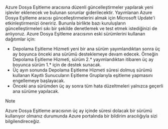 Azure Dosya Eşitleme aracısına düzenli güncelleştirmeler yapılarak yeni işlevler eklenecek ve bulunan sorunlar giderilecektir. Yayımlanan Azure Dosya Eşitleme aracısı güncelleştirmelerini almak için Microsoft Update'i etkinleştirmenizi öneririz. Bununla birlikte bazı kuruluşların güncelleştirmeleri sıkı bir şekilde denetlemek ve test etmek istediğinizi de anlıyoruz. Azure Dosya Eşitleme aracısının eski sürümlerini kullanan dağıtımlar için:

- Depolama Eşitleme Hizmeti yeni bir ana sürüm yayımlandıktan sonra üç ay boyunca önceki ana sürümü desteklemeye devam edecek. Örneğin Depolama Eşitleme Hizmeti, sürüm 2.\* yayımlandıktan itibaren üç ay boyunca sürüm 1.\* için de destek sunacak.
- Üç ayın sonunda Depolama Eşitleme Hizmeti süresi dolmuş sürümü kullanan Kayıtlı Sunucuların Eşitleme Gruplarıyla eşitleme yapmasını engellemeye başlayacak.
- Önceki ana sürümden üç ay sonra tüm hata düzeltmeleri yalnızca geçerli ana sürüme yapılacak.

> [!Note]  
> Azure Dosya Eşitleme aracısının üç ay içinde süresi dolacak bir sürümü kullanıyor olmanız durumunda Azure portalında bir bildirim aracılığıyla sizi bilgilendireceğiz.